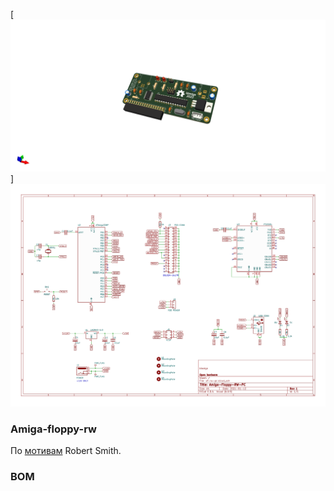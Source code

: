 [![PCB][3D-PCB]]
![Схема]

### Amiga-floppy-rw

По [мотивам](https://amiga.robsmithdev.co.uk/) Robert Smith.

### BOM

 
[Схема]: images/Схема.png
[PCB]: images/PCB.png
[3D-PCB]: images/3D-pcb.png